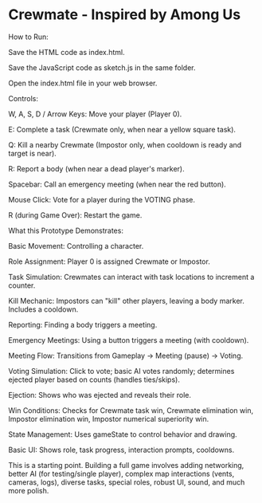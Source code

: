 # Crewmate - Inspired by Among Us
How to Run:

Save the HTML code as index.html.

Save the JavaScript code as sketch.js in the same folder.

Open the index.html file in your web browser.

Controls:

W, A, S, D / Arrow Keys: Move your player (Player 0).

E: Complete a task (Crewmate only, when near a yellow square task).

Q: Kill a nearby Crewmate (Impostor only, when cooldown is ready and target is near).

R: Report a body (when near a dead player's marker).

Spacebar: Call an emergency meeting (when near the red button).

Mouse Click: Vote for a player during the VOTING phase.

R (during Game Over): Restart the game.

What this Prototype Demonstrates:

Basic Movement: Controlling a character.

Role Assignment: Player 0 is assigned Crewmate or Impostor.

Task Simulation: Crewmates can interact with task locations to increment a counter.

Kill Mechanic: Impostors can "kill" other players, leaving a body marker. Includes a cooldown.

Reporting: Finding a body triggers a meeting.

Emergency Meetings: Using a button triggers a meeting (with cooldown).

Meeting Flow: Transitions from Gameplay -> Meeting (pause) -> Voting.

Voting Simulation: Click to vote; basic AI votes randomly; determines ejected player based on counts (handles ties/skips).

Ejection: Shows who was ejected and reveals their role.

Win Conditions: Checks for Crewmate task win, Crewmate elimination win, Impostor elimination win, Impostor numerical superiority win.

State Management: Uses gameState to control behavior and drawing.

Basic UI: Shows role, task progress, interaction prompts, cooldowns.

This is a starting point. Building a full game involves adding networking, better AI (for testing/single player), complex map interactions (vents, cameras, logs), diverse tasks, special roles, robust UI, sound, and much more polish.

